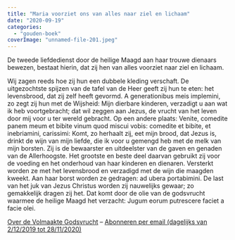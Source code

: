 ```yaml
---
title: "Maria voorziet ons van alles naar ziel en lichaam"
date: "2020-09-19"
categories: 
  - "gouden-boek"
coverImage: "unnamed-file-201.jpeg"
---
```


De tweede liefdedienst door de heilige Maagd aan haar trouwe dienaars bewezen, bestaat hierin, dat zij hen van alles voorziet naar ziel en lichaam.

Wij zagen reeds hoe zij hun een dubbele kleding verschaft. De uitgezochtste spijzen van de tafel van de Heer geeft zij hun te eten: het levensbrood, dat zij zelf heeft gevormd. A generationibus meis implemini, zo zegt zij hun met de Wijsheid: Mijn dierbare kinderen, verzadigt u aan wat ik heb voortgebracht; dat wil zeggen aan Jezus, de vrucht van het leven door mij voor u ter wereld gebracht. Op een andere plaats: Venite, comedite panem meum et bibite vinum quod miscui vobis: comedite et bibite, et inebriamini, carissimi: Komt, zo herhaalt zij, eet mijn brood, dat Jezus is, drinkt de wijn van mijn liefde, die ik voor u gemengd heb met de melk van mijn borsten. Zij is de bewaarster en uitdeelster van de gaven en genaden van de Allerhoogste. Het grootste en beste deel daarvan gebruikt zij voor de voeding en het onderhoud van haar kinderen en dienaren. Versterkt worden ze met het levensbrood en verzadigd met de wijn die maagden kweekt. Aan haar borst worden ze gedragen: ad ubera portabimini. De last van het juk van Jezus Christus worden zij nauwelijks gewaar; zo gemakkelijk dragen zij het. Dat komt door de olie van de godsvrucht waarmee de heilige Maagd het verzacht: Jugum eorum putrescere faciet a facie olei.

[Over de Volmaakte Godsvrucht](/blog/een-jaar-lang-volmaakte-godsvrucht/) – [Abonneren per email (dagelijks van 2/12/2019 tot 28/11/2020)](http://eepurl.com/9RKvX)
